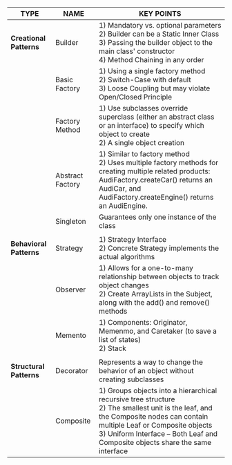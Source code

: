 | **TYPE**                | NAME             | **KEY POINTS**                                                                                                                                                                                                                                                |
|-------------------------|------------------|---------------------------------------------------------------------------------------------------------------------------------------------------------------------------------------------------------------------------------------------------------------|
| **Creational Patterns** | Builder          | 1) Mandatory vs. optional parameters  <br>2) Builder can be a Static Inner Class  <br>3) Passing the builder object to the main class' constructor   <br>4) Method Chaining in any order                                                                      |
|                         | Basic Factory    | 1) Using a single factory method<br>2) Switch-Case with default<br>3) Loose Coupling but may violate Open/Closed Principle                                                                                                                                    |
|                         | Factory Method   | 1) Use subclasses override superclass  (either an abstract class or an interface) to specify which object to create<br>2) A single object creation                                                                                                            |
|                         | Abstract Factory | 1) Similar to factory method<br>2) Uses multiple factory methods for creating multiple related products: AudiFactory.createCar() returns an AudiCar, and AudiFactory.createEngine() returns an AudiEngine.                                                    |
|                         | Singleton        | Guarantees only one instance of the class                                                                                                                                                                                                                     |
|                         |                  |                                                                                                                                                                                                                                                               |
| **Behavioral Patterns** | Strategy         | 1) Strategy Interface<br>2) Concrete Strategy implements the actual algorithms                                                                                                                                                                                |
|                         | Observer         | 1) Allows for a one-to-many relationship between objects to track object changes<br>2) Create ArrayLists in the Subject, along with the add() and remove() methods                                                                                            |
|                         | Memento          | 1) Components: Originator, Memenmo, and Caretaker (to save a list of states)<br>2) Stack                                                                                                                                                                      |
|                         |                  |                                                                                                                                                                                                                                                               |
| **Structural Patterns** | Decorator        | Represents a way to change the behavior of an object without creating subclasses                                                                                                                                                                              |
|                         | Composite        | 1) Groups objects into a hierarchical recursive tree structure<br>2) The smallest unit is the leaf, and the Composite nodes can contain multiple Leaf or Composite objects<br>3) Uniform Interface – Both Leaf and Composite objects share the same interface |
